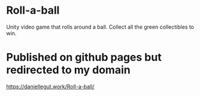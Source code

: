 # Roll-a-ball
Unity video game that rolls around a ball. Collect all the green collectibles to win.
# Published on github pages but redirected to my domain
https://daniellegut.work/Roll-a-ball/
